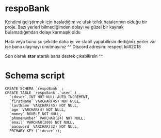 # respoBank

Kendimi geliştirmek için başladığım ve ufak tefek hatalarımın olduğu bir proje.
Bazı yerleri bilmediğimden dolayı ve güzel bir kaynak bulamadığımdan dolayı karmaşık oldu

Hata veya bunu şu şekilde daha iyi ve stabil yapabilirsin dediğiniz yerler var ise bana ulaşmayı unutmayınız ^^
Discord adresim: respect lol#2018

Son olarak **star** atarak bana destek çıkabilirsin ^^

# Schema script

```
CREATE SCHEMA `respoBank` ;
CREATE TABLE `respoBank`.`user` (
  `iduser` INT NOT NULL AUTO_INCREMENT,
  `firstName` VARCHAR(45) NOT NULL,
  `lastName` VARCHAR(45) NOT NULL,
  `age` VARCHAR(4) NOT NULL,
  `money` DOUBLE NOT NULL,
  `phoneNumber` VARCHAR(24) NOT NULL,
  `email` VARCHAR(200) NOT NULL,
  `password` VARCHAR(32) NOT NULL,
  PRIMARY KEY (`iduser`));
